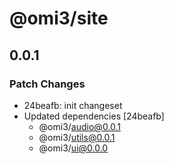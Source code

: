 # @omi3/site

## 0.0.1

### Patch Changes

- 24beafb: init changeset
- Updated dependencies [24beafb]
  - @omi3/audio@0.0.1
  - @omi3/utils@0.0.1
  - @omi3/ui@0.0.0

